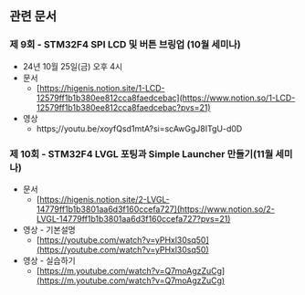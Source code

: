 
## 관련 문서 
### 제 9회 - STM32F4 SPI LCD 및 버튼 브링업 (10월 세미나)

- 24년 10월 25일(금) 오후 4시
- 문서
    - [https://higenis.notion.site/1-LCD-12579ff1b1b380ee812cca8faedcebac](https://www.notion.so/1-LCD-12579ff1b1b380ee812cca8faedcebac?pvs=21)
- 영상
    - https[:](https://youtu.be/xoyfQsd1mtA?si=scAwGgJ8ITgU-d0D)//youtu.be/xoyfQsd1mtA?si=scAwGgJ8ITgU-d0D

### 제 10회 - STM32F4 LVGL 포팅과 Simple Launcher 만들기(11월 세미나)

- 문서
    - [https://higenis.notion.site/2-LVGL-14779ff1b1b3801aa6d3f160ccefa727](https://www.notion.so/2-LVGL-14779ff1b1b3801aa6d3f160ccefa727?pvs=21)
- 영상 - 기본설명
    - [https://youtube.com/watch?v=yPHxl30sq50](https://youtube.com/watch?v=yPHxl30sq50)
- 영상 - 실습하기
    - [https://m.youtube.com/watch?v=Q7moAgzZuCg](https://m.youtube.com/watch?v=Q7moAgzZuCg)


